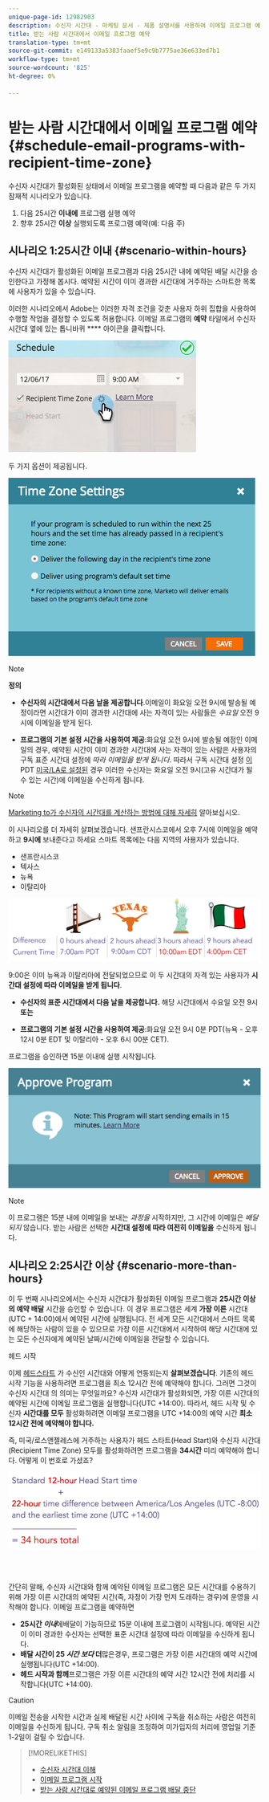 ```yaml
---
unique-page-id: 12982903
description: 수신자 시간대 - 마케팅 문서 - 제품 설명서를 사용하여 이메일 프로그램 예약
title: 받는 사람 시간대에서 이메일 프로그램 예약
translation-type: tm+mt
source-git-commit: e149133a5383faaef5e9c9b7775ae36e633ed7b1
workflow-type: tm+mt
source-wordcount: '825'
ht-degree: 0%

---
```



# 받는 사람 시간대에서 이메일 프로그램 예약 {#schedule-email-programs-with-recipient-time-zone}

수신자 시간대가 활성화된 상태에서 이메일 프로그램을 예약할 때 다음과 같은 두 가지 잠재적 시나리오가 있습니다.

1. 다음 25시간 **이내에** 프로그램 실행 예약
1. 향후 25시간 **이상** 실행되도록 프로그램 예약(예: 다음 주)

## 시나리오 1:25시간 이내 {#scenario-within-hours}

수신자 시간대가 활성화된 이메일 프로그램과 다음 25시간 내에 예약된 배달 시간을 승인한다고 가정해 봅시다. 예약된 시간이 이미 경과한 시간대에 거주하는 스마트한 목록에 사용자가 있을 수 있습니다.

이러한 시나리오에서 Adobe는 이러한 자격 조건을 갖춘 사용자 하위 집합을 사용하여 수행할 작업을 결정할 수 있도록 허용합니다. 이메일 프로그램의 **예약** 타일에서 수신자 시간대 옆에 있는 톱니바퀴 **** 아이콘을 클릭합니다.

![](assets/image2017-12-5-10-3a46-3a42.png)

두 가지 옵션이 제공됩니다.

![](assets/image2017-12-5-10-3a31-3a28.png)

>[!NOTE]
>
>**정의**
>
>* **수신자의 시간대에서 다음 날을 제공합니다**.이메일이 화요일 오전 9시에 발송될 예정이라면 시간대가 이미 경과한 시간대에 사는 자격이 있는 사람들은 *수요일* 오전 9시에 이메일을 받게 된다.
   >
   >
* **프로그램의 기본 설정 시간을 사용하여 제공**:화요일 오전 9시에 발송될 예정인 이메일의 경우, 예약된 시간이 이미 경과한 시간대에 사는 자격이 있는 사람은 사용자의 구독 표준 시간대 설정에 *따라 이메일을 받게 됩니다*. 따라서 구독 시간대 설정 [이](../../../../../product-docs/administration/settings/select-your-language-locale-and-time-zone.md) PDT [미국/LA로 설정된](../../../../../product-docs/administration/settings/set-default-location-settings-for-a-subscription.md) 경우 이러한 수신자는 화요일 오전 9시(고유 시간대가 될 수 있는 시간)에 이메일을 수신하게 됩니다.

>



>[!NOTE]
>
>[Marketing to가 수신자의 시간대를 계산하는 방법에 대해 자세히](https://docs.marketo.com/display/DOCS/Understanding+Recipient+Time+Zone#UnderstandingRecipientTimeZone-CalculatingTimeZone) 알아보십시오.

이 시나리오를 더 자세히 살펴보겠습니다. 샌프란시스코에서 오후 7시에 이메일을 예약하고 **9시에** 보내준다고 하세요 스마트 목록에는 다음 지역의 사용자가 있습니다.

* 샌프란시스코
* 텍사스
* 뉴욕
* 이탈리아

![](assets/image2017-12-6-10-3a52-3a41.png)

9:00은 이미 뉴욕과 이탈리아에 전달되었으므로 이 두 시간대의 자격 있는 사용자가 **시간대 설정에 따라 이메일을 받게 됩니다**.

* **수신자의 표준 시간대에서 다음 날을 제공합니다.** 해당 시간대에서 수요일 오전 9시 **또는**

* **프로그램의 기본 설정 시간을 사용하여 제공**:화요일 오전 9시 0분 PDT(뉴욕 - 오후 12시 0분 EDT 및 이탈리아 - 오후 6시 00분 CET).

프로그램을 승인하면 15분 이내에 실행 시작됩니다.

![](assets/screen-shot-2017-12-09-at-3.34.14-pm.png)

>[!NOTE]
>
>이 프로그램은 15분 내에 이메일을 보내는 *과정을* 시작하지만, 그 시간에 이메일은 *배달되지* 않습니다. 받는 사람은 선택한 **시간대 설정에 따라 여전히 이메일을** 수신하게 됩니다.

## 시나리오 2:25시간 이상 {#scenario-more-than-hours}

이 두 번째 시나리오에서는 수신자 시간대가 활성화된 이메일 프로그램과 **25시간 이상의 예약 배달** 시간을 승인할 수 있습니다. 이 경우 프로그램은 세계 **가장 이른** 시간대(UTC + 14:00)에서 예약된 시간에 실행됩니다. 전 세계 모든 시간대에서 스마트 목록에 해당하는 사람이 있을 수 있으므로 가장 이른 시간대에서 시작하여 해당 시간대에 있는 모든 수신자에게 예약된 날짜/시간에 이메일을 전달할 수 있습니다.

헤드 시작

이제 [헤드스타트](../../../../../product-docs/email-marketing/email-programs/email-program-actions/head-start-for-email-programs.md) 가 수신인 시간대와 어떻게 연동되는지 **살펴보겠습니다**. 기존의 헤드 시작 기능을 사용하려면 프로그램을 최소 12시간 전에 예약해야 합니다. 그러면 그것이 수신자 시간대 의 의미는 무엇일까요? 수신자 시간대가 활성화되면, 가장 이른 시간대의 예약된 시간에 이메일 프로그램을 실행합니다(UTC +14:00). 따라서, 헤드 시작 및 수신자 **시간대를 모두** 활성화하려면 이메일 프로그램을 UTC +14:00의 예약 시간 **최소 12시간 전에 예약해야 합니다.**

즉, 미국/로스앤젤레스에 거주하는 사용자가 헤드 스타트(Head Start)와 수신자 시간대(Recipient Time Zone) 모두를 활성화하려면 프로그램을 **34시간** 미리 예약해야 합니다. 어떻게 이 번호로 가셨죠?

![](assets/image2017-12-5-13-3a11-3a38.png)

<br> 

간단히 말해, 수신자 시간대와 함께 예약된 이메일 프로그램은 모든 시간대를 수용하기 위해 가장 이른 시간대의 예약된 시간(즉, 자정이 가장 먼저 도래하는 경우)에 운영을 시작해야 합니다. 이메일 프로그램을 예약하면

* **25시간 *이내***&#x200B;에배달이 가능하므로 15분 이내에 프로그램이 시작됩니다. 예약된 시간이 이미 경과한 수신자는 선택한 표준 시간대 설정에 따라 이메일을 수신하게 됩니다.
* **배달 시간이 25 *시간* *보다* 더**&#x200B;많은경우, 프로그램은 가장 이른 시간대의 예약 시간에 실행됩니다(UTC +14:00).
* **헤드 시작과 함께**&#x200B;프로그램은 가장 이른 시간대의 예약 시간 12시간 전에 처리를 시작합니다(UTC +14:00).

>[!CAUTION]
>
>이메일 전송을 시작한 시간과 실제 배달된 시간 사이에 구독을 취소하는 사람은 여전히 이메일을 수신하게 됩니다. 구독 취소 알림을 조정하여 미가입자의 처리에 영업일 기준 1-2일이 걸릴 수 있습니다.

>[!MORELIKETHIS]
>
>* [수신자 시간대 이해](understanding-recipient-time-zone.md)
>* [이메일 프로그램 시작](../../../../../product-docs/email-marketing/email-programs/email-program-actions/head-start-for-email-programs.md)
>* [받는 사람 시간대로 예약된 이메일 프로그램 배달 중단](abort-delivery-of-email-programs-scheduled-with-recipient-time-zone.md)

>



